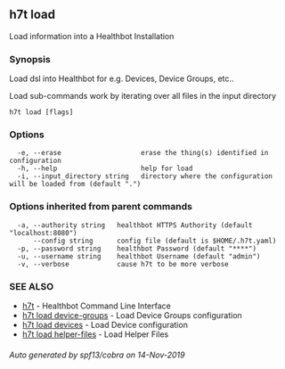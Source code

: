 ## h7t load

Load information into a Healthbot Installation

### Synopsis

Load dsl into Healthbot for e.g. Devices, Device Groups, etc..

Load sub-commands work by iterating over all files in the input directory

```
h7t load [flags]
```

### Options

```
  -e, --erase                    erase the thing(s) identified in configuration
  -h, --help                     help for load
  -i, --input_directory string   directory where the configuration will be loaded from (default ".")
```

### Options inherited from parent commands

```
  -a, --authority string   healthbot HTTPS Authority (default "localhost:8080")
      --config string      config file (default is $HOME/.h7t.yaml)
  -p, --password string    healthbot Password (default "****")
  -u, --username string    healthbot Username (default "admin")
  -v, --verbose            cause h7t to be more verbose
```

### SEE ALSO

* [h7t](h7t.md)	 - Healthbot Command Line Interface
* [h7t load device-groups](h7t_load_device-groups.md)	 - Load Device Groups configuration
* [h7t load devices](h7t_load_devices.md)	 - Load Device configuration
* [h7t load helper-files](h7t_load_helper-files.md)	 - Load Helper Files

###### Auto generated by spf13/cobra on 14-Nov-2019
